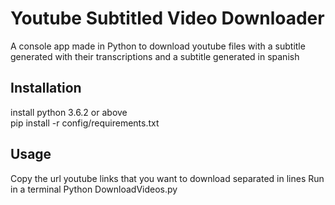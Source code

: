 # Youtube Subtitled Video Downloader

A console app made in Python to download youtube files with a subtitle generated with their transcriptions and a subtitle generated in spanish

## Installation

install python 3.6.2 or above<br/>
pip install -r config/requirements.txt

## Usage

Copy the url youtube links that you want to download separated in lines
Run in a terminal Python DownloadVideos.py
